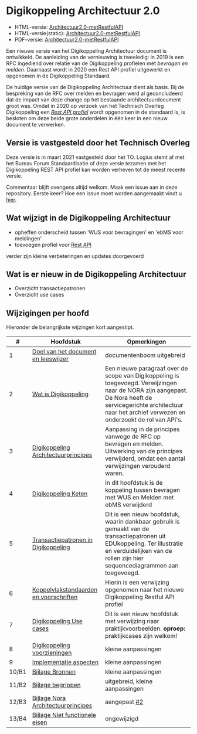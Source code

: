 # Digikoppeling Architectuur 2.0

- HTML-versie: [Architectuur2.0-metRestfulAPI](https://logius-standaarden.github.io/Digikoppeling-Architectuur/)
- HTML-versie(static): [Architectuur2.0-metRestfulAPI](https://logius-standaarden.github.io/Digikoppeling-Architectuur/snapshot.html)
- PDF-versie: [Architectuur2.0-metRestfulAPI](Digikoppeling-Architectuur.pdf)

Een nieuwe versie van het Digikoppeling Architectuur document is ontwikkeld. De aanleiding van de vernieuwing is tweeledig: in 2019 is een RFC ingediend over relatie van de Digikoppeling profielen met *bevragen en melden*. Daarnaast wordt in 2020 een Rest API profiel uitgewerkt en opgenomen in de Digikoppeling Standaard.

De huidige versie van de Digikoppeling Architectuur dient als basis. Bij de bespreking van de RFC over melden en bevragen werd al geconcludeerd dat de impact van deze change op het bestaande architectuurdocument groot was. Omdat in 2020 op verzoek van het Technisch Overleg Digikoppeling een [*Rest API profiel*](https://logius-standaarden.github.io/Digikoppeling-Koppelvlakstandaard-REST-API/) wordt opgenomen in de standaard is, is besloten om deze beide grote onderdelen in één keer in een nieuw document te verwerken.

## Versie is vastgesteld door het Technisch Overleg

Deze versie is in maart 2021 vastgesteld door het TO. Logius stemt af met het Bureau Forum Standaardisatie of deze versie tezamen met het Digikoppeling REST API profiel kan worden verheven tot de meest recente versie.

Commentaar blijft overigens altijd welkom. Maak een issue aan in deze repository. Eerste keer? Hoe een issue moet worden aangemaakt vindt u [hier](https://github.com/Logius-standaarden/Openbare-Consultaties#issues-en-pull-requests-opmerkingen-maken-of-tekstvoorstellen-indienen).

## Wat wijzigt in de Digikoppeling Architectuur

- opheffen onderscheid tussen 'WUS voor bevragingen' en 'ebMS voor meldingen' 
- toevoegen profiel voor [Rest API](https://logius-standaarden.github.io/Digikoppeling-Koppelvlakstandaard-REST-API/)

verder zijn kleine verbeteringen en updates doorgevoerd 

## Wat is er nieuw in de Digikoppeling Architectuur

- Overzicht transactiepatronen 
- Overzicht use cases

## Wijzigingen per hoofd

Hieronder de belangrijkste wijzingen kort aangestipt. 

|#|Hoofdstuk| Opmerkingen |
|-|---|---|
|1|[Doel van het document en leeswijzer](1_dk_doel_document.md)|documentenboom uitgebreid|
|2|[Wat is Digikoppeling](2_wat_is_digikoppeling.md)|Een nieuwe paragraaf over de scope van Digikoppeling is toegevoegd. Verwijzingen naar de NORA zijn aangepast. De Nora heeft de servicegerichte architectuur naar het archief verwezen en onderzoekt de rol van APi's.|
|3|[Digikoppeling Architectuurprincipes](6_3_dk_architectuurprincipes.md)| Aanpassing in de principes vanwege de RFC op bevragen en melden. Uitwerking van de principes verwijderd, omdat een aantal verwijzingen verouderd waren.|
|4|[Digikoppeling Keten](4_dk_keten.md)|In dit hoofdstuk is de koppeling tussen bevragen met WUS en Melden met ebMS verwijderd|
|5|[Transactiepatronen in Digikoppeling](5_dk_transactiepatronen.md)|Dit is een nieuw hoofdstuk, waarin dankbaar gebruik is gemaakt van de transactiepatronen uit EDUkoppeling. Ter illustratie en verduidelijken van de rollen zijn hier sequencediagrammen aan toegevoegd.|
|6|[Koppelvlakstandaarden en voorschriften](6_dk_koppelvlakstandaarden_en_voorschriften.md)|Hierin is een verwijzing opgenomen naar het nieuwe Digikoppeling Restful API profiel|
|7|[Digikoppeling Use cases](7_dk_usecases.md)| Dit is een nieuw hoofdstuk met verwijzing naar praktijkvoorbeelden. **oproep:** praktijkcases zijn welkom! |
|8|[Digikoppeling voorzieningen](8_dk_voorzieningen.md)|kleine aanpassingen|
|9|[Implementatie aspecten](9_dk_implementatie.md)|kleine aanpassingen|
|10/B1|[Bijlage Bronnen](a_dk_bijlage_bronnen.md)|kleine aanpassingen|
|11/B2|[Bijlage begrippen](b_dk_bijlage_begrippen.md)|uitgebreid, kleine aanpassingen |
|12/B3|[Bijlage Nora Architectuurprincipes](c_dk_bijlage_nora_architectuur_principes.md)|aangepast [#2](#2) |
|13/B4|[Bijlage Niet functionele eisen](d_dk_bijlage_niet_functionele_eisen.md)|ongewijzigd|







